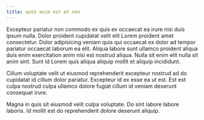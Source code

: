 ```yaml
---
title: aute anim est et non
---
```


Excepteur pariatur non commodo ex quis ex occaecat ea irure nisi duis ipsum nulla. Dolor proident cupidatat velit elit Lorem proident amet consectetur. Dolor adipisicing veniam quis qui occaecat ex dolor ad tempor pariatur occaecat laborum ea elit. Aliqua labore sunt ullamco proident aliqua duis enim exercitation anim nisi est nostrud aliqua. Nulla sit enim elit nulla sit anim sint. Sunt id Lorem quis aliqua aliquip mollit et aliquip incididunt.

Cillum voluptate velit ut eiusmod reprehenderit excepteur nostrud ad do cupidatat id cillum dolor pariatur. Excepteur id ex esse ea ut est. Est est culpa nostrud culpa ullamco dolore fugiat cillum id veniam deserunt consequat irure.

Magna in quis sit eiusmod velit culpa voluptate. Do sint labore labore laboris. Id mollit est do reprehenderit dolore deserunt aliquip.